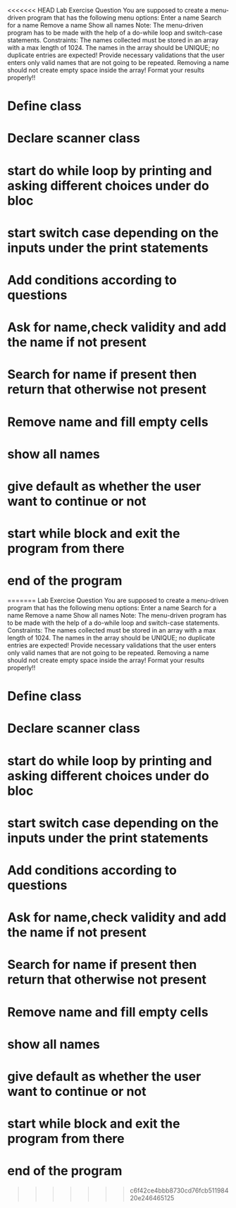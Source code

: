 <<<<<<< HEAD
Lab Exercise Question
You are supposed to create a menu-driven program that has the following menu options:
Enter a name
Search for a name
Remove a name
Show all names
Note:
The menu-driven program has to be made with the help of a do-while loop and switch-case statements.
Constraints:
The names collected must be stored in an array with a max length of 1024.
The names in the array should be UNIQUE; no duplicate entries are expected!
Provide necessary validations that the user enters only valid names that are not going to be repeated.
Removing a name should not create empty space inside the array!
Format your results properly!!

# Define class
# Declare scanner class
# start do while loop by printing and asking different choices under do bloc
# start switch case depending on the inputs under the print statements
# Add conditions according to questions
# Ask for name,check validity and add the name if not present
# Search for name if present then return that otherwise not present
# Remove name and fill empty cells
# show all names
# give default as whether the user want to continue or not
# start while block and exit the program from there
# end of the program

=======
Lab Exercise Question
You are supposed to create a menu-driven program that has the following menu options:
Enter a name
Search for a name
Remove a name
Show all names
Note:
The menu-driven program has to be made with the help of a do-while loop and switch-case statements.
Constraints:
The names collected must be stored in an array with a max length of 1024.
The names in the array should be UNIQUE; no duplicate entries are expected!
Provide necessary validations that the user enters only valid names that are not going to be repeated.
Removing a name should not create empty space inside the array!
Format your results properly!!

# Define class
# Declare scanner class
# start do while loop by printing and asking different choices under do bloc
# start switch case depending on the inputs under the print statements
# Add conditions according to questions
# Ask for name,check validity and add the name if not present
# Search for name if present then return that otherwise not present
# Remove name and fill empty cells
# show all names
# give default as whether the user want to continue or not
# start while block and exit the program from there
# end of the program
>>>>>>> c6f42ce4bbb8730cd76fcb51198420e246465125
